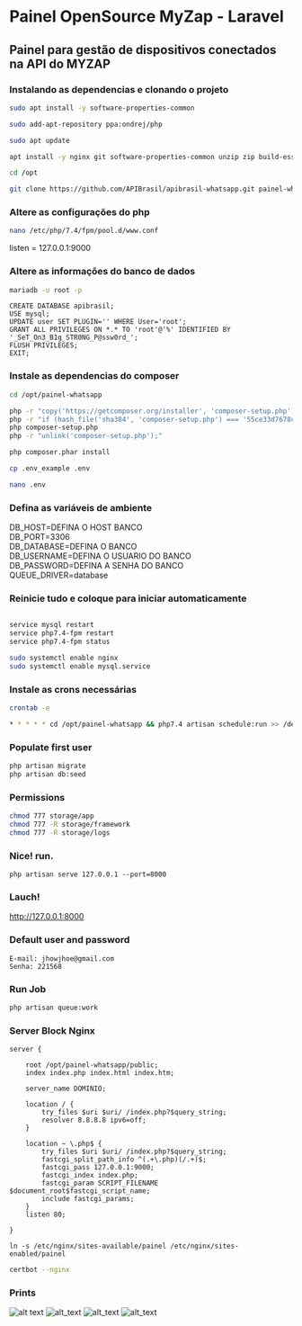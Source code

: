 # Painel OpenSource MyZap - Laravel 
## Painel para gestão de dispositivos conectados na API do MYZAP

### Instalando as dependencias e clonando o projeto
```bash
sudo apt install -y software-properties-common
```

```bash
sudo add-apt-repository ppa:ondrej/php
```

```bash
sudo apt update
```

```bash
apt install -y nginx git software-properties-common unzip zip build-essential zlib1g-dev libncurses5-dev libgdbm-dev libnss3-dev libssl-dev libreadline-dev libffi-dev wget mariadb-server php7.4 php7.4-mbstring php7.4-xmlrpc php7.4-soap php7.4-gd php7.4-xml php7.4-cli php7.4-zip php7.4-bcmath php7.4-tokenizer php7.4-json php-pear php7.4-curl php7.4-intl php7.4-mysqli php7.4-fpm 
```

```bash
cd /opt
```

```bash
git clone https://github.com/APIBrasil/apibrasil-whatsapp.git painel-whatsapp
```

### Altere as configurações do php

```bash
nano /etc/php/7.4/fpm/pool.d/www.conf
```

listen = 127.0.0.1:9000

### Altere as informações do banco de dados

```bash
mariadb -u root -p
```

```mysql
CREATE DATABASE apibrasil;
USE mysql;
UPDATE user SET PLUGIN='' WHERE User='root';
GRANT ALL PRIVILEGES ON *.* TO 'root'@'%' IDENTIFIED BY '_SeT_On3_B1g_STR0NG_P@ssw0rd_';
FLUSH PRIVILEGES;
EXIT;
```

### Instale as dependencias do composer

```bash
cd /opt/painel-whatsapp
```

```bash 
php -r "copy('https://getcomposer.org/installer', 'composer-setup.php');"
php -r "if (hash_file('sha384', 'composer-setup.php') === '55ce33d7678c5a611085589f1f3ddf8b3c52d662cd01d4ba75c0ee0459970c2200a51f492d557530c71c15d8dba01eae') { echo 'Installer verified'; } else { echo 'Installer corrupt'; unlink('composer-setup.php'); } echo PHP_EOL;"
php composer-setup.php
php -r "unlink('composer-setup.php');"
```

```bash
php composer.phar install
```

```bash
cp .env_example .env
```

```bash
nano .env
```

### Defina as variáveis de ambiente

DB_HOST=DEFINA O HOST BANCO <br/>
DB_PORT=3306<br/>
DB_DATABASE=DEFINA O BANCO<br/>
DB_USERNAME=DEFINA O USUARIO DO BANCO<br/>
DB_PASSWORD=DEFINA A SENHA DO BANCO<br/>
QUEUE_DRIVER=database

### Reinicie tudo e coloque para iniciar automaticamente

```bash 

service mysql restart
service php7.4-fpm restart
service php7.4-fpm status

sudo systemctl enable nginx
sudo systemctl enable mysql.service
```

### Instale as crons necessárias

```bash
crontab -e

* * * * * cd /opt/painel-whatsapp && php7.4 artisan schedule:run >> /dev/null 2>&1
```

### Populate first user
```bash
php artisan migrate
php artisan db:seed
```

### Permissions
```bash
chmod 777 storage/app
chmod 777 -R storage/framework
chmod 777 -R storage/logs
```

### Nice! run.
```php artisan serve 127.0.0.1 --port=8000```

### Lauch!

http://127.0.0.1:8000

### Default user and password

```
E-mail: jhowjhoe@gmail.com
Senha: 221568
```
### Run Job
```bash
php artisan queue:work
```

### Server Block Nginx
```
server {

    root /opt/painel-whatsapp/public;
    index index.php index.html index.htm;

    server_name DOMINIO;

    location / {
        try_files $uri $uri/ /index.php?$query_string;
        resolver 8.8.8.8 ipv6=off;
    }

    location ~ \.php$ {
        try_files $uri $uri/ /index.php?$query_string;
        fastcgi_split_path_info ^(.+\.php)(/.+)$;
        fastcgi_pass 127.0.0.1:9000;
        fastcgi_index index.php;
        fastcgi_param SCRIPT_FILENAME $document_root$fastcgi_script_name;
        include fastcgi_params;
    }
    listen 80;

}
```

```ln -s /etc/nginx/sites-available/painel /etc/nginx/sites-enabled/painel```

```bash
certbot --nginx
```

### Prints
![alt text](https://i.imgur.com/FgP8CRZ.png "Home")
![alt_text](https://i.imgur.com/zGzWKjg.png "Painel")
![alt_text](https://i.imgur.com/1KYVNUD.png "Criar sessões")
![alt_text](https://i.imgur.com/iBq8atI.png "Gestão de sessões")


